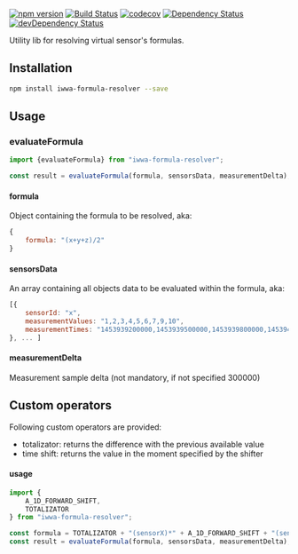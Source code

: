 [![npm version](https://badge.fury.io/js/iwwa-formula-resolver.svg)](https://badge.fury.io/js/iwwa-formula-resolver)
[![Build Status](https://travis-ci.org/innowatio/iwwa-formula-resolver.svg?branch=master)](https://travis-ci.org/innowatio/iwwa-formula-resolver)
[![codecov](https://codecov.io/gh/innowatio/iwwa-formula-resolver/branch/master/graph/badge.svg)](https://codecov.io/gh/innowatio/iwwa-formula-resolver)
[![Dependency Status](https://david-dm.org/innowatio/iwwa-formula-resolver.svg)](https://david-dm.org/innowatio/iwwa-formula-resolver)
[![devDependency Status](https://david-dm.org/innowatio/iwwa-formula-resolver/dev-status.svg)](https://david-dm.org/innowatio/iwwa-formula-resolver#info=devDependencies)

Utility lib for resolving virtual sensor's formulas.

## Installation
```bash
npm install iwwa-formula-resolver --save
```
## Usage

### evaluateFormula

```js
import {evaluateFormula} from "iwwa-formula-resolver";

const result = evaluateFormula(formula, sensorsData, measurementDelta);
```

#### formula
Object containing the formula to be resolved, aka:
```js
{
    formula: "(x+y+z)/2"
}
```

#### sensorsData
An array containing all objects data to be evaluated within the formula, aka:
```js
[{
    sensorId: "x",
    measurementValues: "1,2,3,4,5,6,7,9,10",
    measurementTimes: "1453939200000,1453939500000,1453939800000,1453940100000,1453940400000,1453940700000,1453941000000,1453941300000,1453941600000"
}, ... ]
```

#### measurementDelta
Measurement sample delta (not mandatory, if not specified 300000)


## Custom operators
Following custom operators are provided:
- totalizator: returns the difference with the previous available value
- time shift: returns the value in the moment specified by the shifter

#### usage
```js
import {
    A_1D_FORWARD_SHIFT,
    TOTALIZATOR
} from "iwwa-formula-resolver";

const formula = TOTALIZATOR + "(sensorX)*" + A_1D_FORWARD_SHIFT + "(sensorY)";
const result = evaluateFormula(formula, sensorsData, measurementDelta);
```